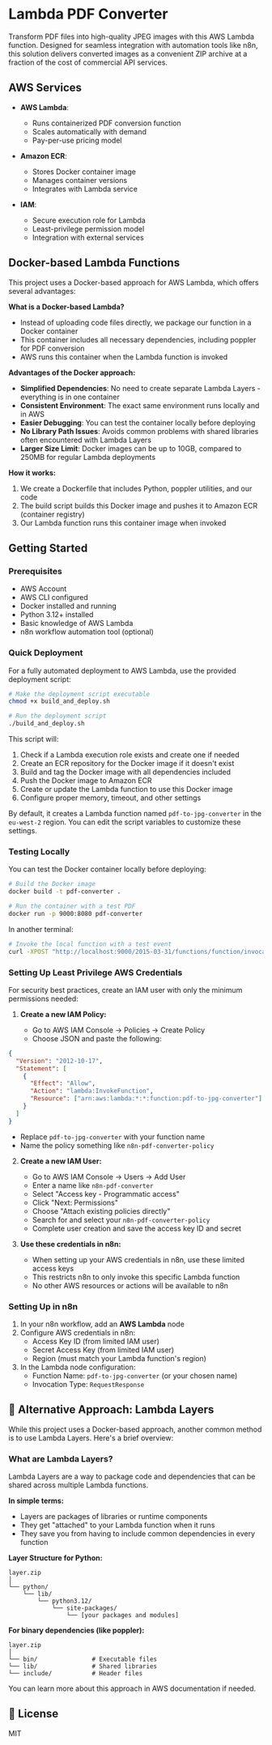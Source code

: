 # Lambda PDF Converter

Transform PDF files into high-quality JPEG images with this AWS Lambda function. Designed for seamless integration with automation tools like n8n, this solution delivers converted images as a convenient ZIP archive at a fraction of the cost of commercial API services.

## AWS Services

- **AWS Lambda**:

  - Runs containerized PDF conversion function
  - Scales automatically with demand
  - Pay-per-use pricing model

- **Amazon ECR**:

  - Stores Docker container image
  - Manages container versions
  - Integrates with Lambda service

- **IAM**:
  - Secure execution role for Lambda
  - Least-privilege permission model
  - Integration with external services

## Docker-based Lambda Functions

This project uses a Docker-based approach for AWS Lambda, which offers several advantages:

**What is a Docker-based Lambda?**

- Instead of uploading code files directly, we package our function in a Docker container
- This container includes all necessary dependencies, including poppler for PDF conversion
- AWS runs this container when the Lambda function is invoked

**Advantages of the Docker approach:**

- **Simplified Dependencies**: No need to create separate Lambda Layers - everything is in one container
- **Consistent Environment**: The exact same environment runs locally and in AWS
- **Easier Debugging**: You can test the container locally before deploying
- **No Library Path Issues**: Avoids common problems with shared libraries often encountered with Lambda Layers
- **Larger Size Limit**: Docker images can be up to 10GB, compared to 250MB for regular Lambda deployments

**How it works:**

1. We create a Dockerfile that includes Python, poppler utilities, and our code
2. The build script builds this Docker image and pushes it to Amazon ECR (container registry)
3. Our Lambda function runs this container image when invoked

## Getting Started

### Prerequisites

- AWS Account
- AWS CLI configured
- Docker installed and running
- Python 3.12+ installed
- Basic knowledge of AWS Lambda
- n8n workflow automation tool (optional)

### Quick Deployment

For a fully automated deployment to AWS Lambda, use the provided deployment script:

```bash
# Make the deployment script executable
chmod +x build_and_deploy.sh

# Run the deployment script
./build_and_deploy.sh
```

This script will:

1. Check if a Lambda execution role exists and create one if needed
2. Create an ECR repository for the Docker image if it doesn't exist
3. Build and tag the Docker image with all dependencies included
4. Push the Docker image to Amazon ECR
5. Create or update the Lambda function to use this Docker image
6. Configure proper memory, timeout, and other settings

By default, it creates a Lambda function named `pdf-to-jpg-converter` in the `eu-west-2` region. You can edit the script variables to customize these settings.

### Testing Locally

You can test the Docker container locally before deploying:

```bash
# Build the Docker image
docker build -t pdf-converter .

# Run the container with a test PDF
docker run -p 9000:8080 pdf-converter
```

In another terminal:

```bash
# Invoke the local function with a test event
curl -XPOST "http://localhost:9000/2015-03-31/functions/function/invocations" -d '{"pdf_url":"https://example.com/document.pdf"}'
```

### Setting Up Least Privilege AWS Credentials

For security best practices, create an IAM user with only the minimum permissions needed:

1. **Create a new IAM Policy:**

   - Go to AWS IAM Console → Policies → Create Policy
   - Choose JSON and paste the following:

```json
{
  "Version": "2012-10-17",
  "Statement": [
    {
      "Effect": "Allow",
      "Action": "lambda:InvokeFunction",
      "Resource": ["arn:aws:lambda:*:*:function:pdf-to-jpg-converter"]
    }
  ]
}
```

- Replace `pdf-to-jpg-converter` with your function name
- Name the policy something like `n8n-pdf-converter-policy`

2. **Create a new IAM User:**

   - Go to AWS IAM Console → Users → Add User
   - Enter a name like `n8n-pdf-converter`
   - Select "Access key - Programmatic access"
   - Click "Next: Permissions"
   - Choose "Attach existing policies directly"
   - Search for and select your `n8n-pdf-converter-policy`
   - Complete user creation and save the access key ID and secret

3. **Use these credentials in n8n:**
   - When setting up your AWS credentials in n8n, use these limited access keys
   - This restricts n8n to only invoke this specific Lambda function
   - No other AWS resources or actions will be available to n8n

### Setting Up in n8n

1. In your n8n workflow, add an **AWS Lambda** node
2. Configure AWS credentials in n8n:
   - Access Key ID (from limited IAM user)
   - Secret Access Key (from limited IAM user)
   - Region (must match your Lambda function's region)
3. In the Lambda node configuration:
   - Function Name: `pdf-to-jpg-converter` (or your chosen name)
   - Invocation Type: `RequestResponse`

## 🧩 Alternative Approach: Lambda Layers

While this project uses a Docker-based approach, another common method is to use Lambda Layers. Here's a brief overview:

### What are Lambda Layers?

Lambda Layers are a way to package code and dependencies that can be shared across multiple Lambda functions.

**In simple terms:**

- Layers are packages of libraries or runtime components
- They get "attached" to your Lambda function when it runs
- They save you from having to include common dependencies in every function

**Layer Structure for Python:**

```
layer.zip
│
└── python/
    └── lib/
        └── python3.12/
            └── site-packages/
                └── [your packages and modules]
```

**For binary dependencies (like poppler):**

```
layer.zip
│
└── bin/               # Executable files
└── lib/               # Shared libraries
└── include/           # Header files
```

You can learn more about this approach in AWS documentation if needed.

## 📄 License

MIT
